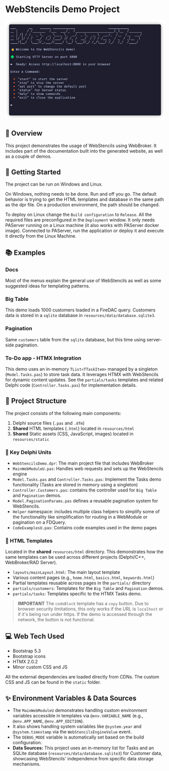 ﻿# WebStencils Demo Project

![WebStencils screenshot](../../.github/images/WebBroker.png)

## 🌟 Overview 
This project demonstrates the usage of WebStencils using WebBroker. It includes part of the documentation built into the generated website, as well as a couple of demos. 

## 🚦 Getting Started
The project can be run on Windows and Linux. 

On Windows, nothing needs to be done. Run and off you go. The default behavior is trying to get the HTML templates and database in the same path as the dpr file. On a production environment, the path should be changed. 

To deploy on Linux change the `Build configuration` to `Release`. All the required files are preconfigured in the `Deployment` window. It only needs PAServer running on a Linux machine (it also works with PAServer docker image). Connected to PAServer, run the application or deploy it and execute it directly from the Linux Machine.  

## 📚 Examples 
### Docs 
Most of the menus explain the general use of WebStencils as well as some suggested ideas for templating patterns. 

### Big Table
This demo loads 1000 customers loaded in a FireDAC query. Customers data is stored in a `sqlite` database in `resources/data/database.sqlite3`.

### Pagination
Same `customers` table from the `sqlite` database, but this time using server-side pagination.

### To-Do app - HTMX Integration
This demo uses an in-memory `TList<TTaskItem>` managed by a singleton (`Model.Tasks.pas`) to store task data. It leverages HTMX with WebStencils for dynamic content updates. See the `partials/tasks` templates and related Delphi code (`Controller.Tasks.pas`) for implementation details.

## 📁 Project Structure 
The project consists of the following main components:
1. Delphi source files (`.pas` and `.dfm`)
2. **Shared** HTML templates (`.html`) located in `resources/html`
3. **Shared** Static assets (CSS, JavaScript, images) located in `resources/static`

### 🔑 Key Delphi Units
- `WebStencilsDemo.dpr`: The main project file that includes WebBroker
- `MainWebModuleU.pas`: Handles web requests and sets up the WebStencils engine
- `Model.Tasks.pas` and `Controller.Tasks.pas`: Implement the Tasks demo functionality (Tasks are stored in memory using a singleton)
- `Controller.Customers.pas`: contains the controller used for `Big Table` and `Pagination` demos. 
- `Model.PaginationParams.pas` defines a reusable pagination system for WebStencils. 
- `Helper` namespace: includes multiple class helpers to simplify some of the functionality like simplification for routing in a WebModule or pagination on a FDQuery. 
- `CodeExamplesU.pas`: Contains code examples used in the demo pages

### 📄 HTML Templates
Located in the **shared** `resources/html` directory. This demonstrates how the same templates can be used across different projects (Delphi/C++, WebBroker/RAD Server).
- `layouts/mainLayout.html`: The main layout template
- Various content pages (e.g., `home.html`, `basics.html`, `keywords.html`)
- Partial templates reusable across pages in the `partials/` directory
- `partials/customers`: Templates for the `Big Table` and `Pagination` demos.
- `partials/tasks`: Templates specific to the HTMX Tasks demo.

> **IMPORTANT**
> The `codeBlock` template has a `copy` button. Due to browser security limitations, this only works if the URL is `localhost` or if it's being run under https. If the demo is accessed through the network, the button is not functional. 

## 💻 Web Tech Used
- Bootstrap 5.3
- Bootstrap icons
- HTMX 2.0.2
- Minor custom CSS and JS 

All the external dependencies are loaded directly from CDNs. The custom CSS and JS can be found in the `static` folder.

## ✨ Environment Variables & Data Sources
- The `MainWebModuleU` demonstrates handling custom environment variables accessible in templates via `@env.VARIABLE_NAME` (e.g., `@env.APP_NAME`, `@env.APP_EDITION`).
- It also shows handling system variables like `@system.year` and `@system.timestamp` via the `WebStencilsEngineValue` event.
- The `DEBUG_MODE` variable is automatically set based on the build configuration.
- **Data Sources:** This project uses an in-memory list for Tasks and an SQLite database (`resources/data/database.sqlite3`) for Customer data, showcasing WebStencils' independence from specific data storage mechanisms.

